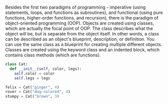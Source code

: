 Besides the first two paradigms of programming - imperative (using statements, loops, and functions as subroutines), and functional (using pure functions, higher-order functions, and recursion), there is the paradigm of object-oriented programming (OOP). Objects are created using classes, which are actually the focal point of OOP. The class describes what the object will be, but is separate from the object itself. In other words, a class can be described as an object's blueprint, description, or definition. You can use the same class as a blueprint for creating multiple different objects. Classes are created using the keyword class and an indented block, which contains class methods (which are functions).

``` py
class Cat:
  def __init__(self, color, legs):
    self.color = color
    self.legs = legs

felix = Cat("ginger", 4)
rover = Cat("dog-colored", 4)
stumpy = Cat("brown", 3)
```